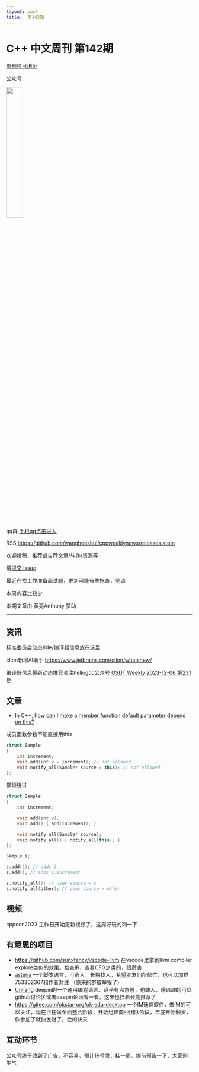 ```yaml
---
layout: post
title:  第142期
---
```

# C++ 中文周刊 第142期


[周刊项目地址](https://github.com/wanghenshui/cppweeklynews)

公众号

<img src="https://wanghenshui.github.io/cppweeklynews/assets/code.png" alt=""  width="30%">

qq群 [手机qq点击进入](https://qm.qq.com/q/6NGizNPyG4)

RSS https://github.com/wanghenshui/cppweeklynews/releases.atom

欢迎投稿，推荐或自荐文章/软件/资源等

请[提交 issue](https://github.com/wanghenshui/cppweeklynews/issues)


最近在找工作准备面试题，更新可能有些拖沓，见谅

本周内容比较少

本期文章由 黄亮Anthony 赞助

---


## 资讯

标准委员会动态/ide/编译器信息放在这里

clion新增AI助手 https://www.jetbrains.com/clion/whatsnew/

编译器信息最新动态推荐关注hellogcc公众号 [OSDT Weekly 2023-12-06 第231期 ](https://mp.weixin.qq.com/s/_ssQHR97PSUuwxsaFS8dsg)


## 文章

- [In C++, how can I make a member function default parameter depend on this?](https://devblogs.microsoft.com/oldnewthing/20231206-00/?p=109108)

成员函数参数不能直接用this

```c++
struct Sample
{
    int increment;
    void add(int v = increment); // not allowed
    void notify_all(Sample* source = this); // not allowed
};
```

猥琐绕过

```c++
struct Sample
{
    int increment;

    void add(int v);
    void add() { add(increment); }

    void notify_all(Sample* source);
    void notify_all() { notify_all(this); }
};

Sample s;

s.add(2); // adds 2
s.add(); // adds s.increment

s.notify_all(); // uses source = s
s.notify_all(other); // uses source = other
```

## 视频

cppcon2023 工作日开始更新视频了，这周好玩的列一下



## 有意思的项目

- https://github.com/sunxfancy/vscode-llvm 在vscode里拿到llvm compiler explore类似的效果。检查IR，查看CFG之类的，很厉害 
- [asteria](https://github.com/lhmouse/asteria) 一个脚本语言，可嵌入，长期找人，希望胖友们帮帮忙，也可以加群753302367和作者对线 （原来的群被举报了）
- [Unilang](https://github.com/linuxdeepin/unilang) deepin的一个通用编程语言，点子有点意思，也缺人，感兴趣的可以github讨论区或者deepin论坛看一看。这里也挂着长期推荐了
- https://gitee.com/okstar-org/ok-edu-desktop 一个IM通信软件，做IM的可以关注，现在正在做全面整合阶段，开始组建商业团队阶段，年底开始融资，你参加了就快发财了，会的快来



## 互动环节

公众号终于收到了广告，不容易，预计19号发，挂一周。提前预告一下，大家别生气

